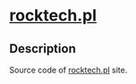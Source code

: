 [rocktech.pl](http://rocktech.pl/) 
===============

Description
-----------

Source code of [rocktech.pl](http://rocktech.pl/) site.

